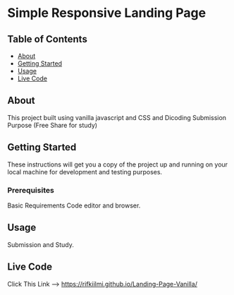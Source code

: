 # Simple Responsive Landing Page

## Table of Contents

- [About](#about)
- [Getting Started](#getting_started)
- [Usage](#usage)
- [Live Code](#livecode)

## About <a name = "about"></a>

This project built using vanilla javascript and CSS and Dicoding Submission Purpose (Free Share for study)

## Getting Started <a name = "getting_started"></a>

These instructions will get you a copy of the project up and running on your local machine for development and testing purposes.

### Prerequisites

Basic Requirements Code editor and browser.

## Usage <a name = "usage"></a>

Submission and Study.

## Live Code <a name = "livecode"></a>
Click This Link --> https://rifkiilmi.github.io/Landing-Page-Vanilla/